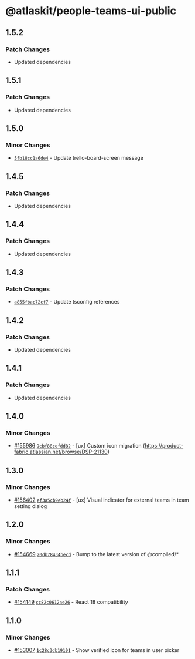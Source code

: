 # @atlaskit/people-teams-ui-public

## 1.5.2

### Patch Changes

- Updated dependencies

## 1.5.1

### Patch Changes

- Updated dependencies

## 1.5.0

### Minor Changes

- [`5fb18cc1a6de4`](https://stash.atlassian.com/projects/CONFCLOUD/repos/confluence-frontend/commits/5fb18cc1a6de4) -
  Update trello-board-screen message

## 1.4.5

### Patch Changes

- Updated dependencies

## 1.4.4

### Patch Changes

- Updated dependencies

## 1.4.3

### Patch Changes

- [`a855fbac72cf7`](https://stash.atlassian.com/projects/CONFCLOUD/repos/confluence-frontend/commits/a855fbac72cf7) -
  Update tsconfig references

## 1.4.2

### Patch Changes

- Updated dependencies

## 1.4.1

### Patch Changes

- Updated dependencies

## 1.4.0

### Minor Changes

- [#155986](https://stash.atlassian.com/projects/CONFCLOUD/repos/confluence-frontend/pull-requests/155986)
  [`9cbf88cefdd82`](https://stash.atlassian.com/projects/CONFCLOUD/repos/confluence-frontend/commits/9cbf88cefdd82) -
  [ux] Custom icon migration (https://product-fabric.atlassian.net/browse/DSP-21130)

## 1.3.0

### Minor Changes

- [#156402](https://stash.atlassian.com/projects/CONFCLOUD/repos/confluence-frontend/pull-requests/156402)
  [`ef3a5cb9eb24f`](https://stash.atlassian.com/projects/CONFCLOUD/repos/confluence-frontend/commits/ef3a5cb9eb24f) -
  [ux] Visual indicator for external teams in team setting dialog

## 1.2.0

### Minor Changes

- [#154669](https://stash.atlassian.com/projects/CONFCLOUD/repos/confluence-frontend/pull-requests/154669)
  [`20db78434becd`](https://stash.atlassian.com/projects/CONFCLOUD/repos/confluence-frontend/commits/20db78434becd) -
  Bump to the latest version of @compiled/\*

## 1.1.1

### Patch Changes

- [#154149](https://stash.atlassian.com/projects/CONFCLOUD/repos/confluence-frontend/pull-requests/154149)
  [`cc82c0612ae26`](https://stash.atlassian.com/projects/CONFCLOUD/repos/confluence-frontend/commits/cc82c0612ae26) -
  React 18 compatibility

## 1.1.0

### Minor Changes

- [#153007](https://stash.atlassian.com/projects/CONFCLOUD/repos/confluence-frontend/pull-requests/153007)
  [`1c28c3db19101`](https://stash.atlassian.com/projects/CONFCLOUD/repos/confluence-frontend/commits/1c28c3db19101) -
  Show verified icon for teams in user picker
